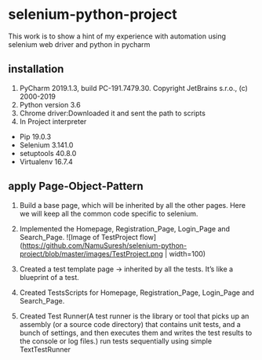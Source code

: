 # selenium-python-project
This work is to show a hint of my experience with automation using selenium web driver and python in pycharm

## installation
1. PyCharm 2019.1.3, build PC-191.7479.30. Copyright JetBrains s.r.o., (c) 2000-2019
2. Python version 3.6
3. Chrome driver:Downloaded it and sent the path to scripts
4. In Project interpreter 
  - Pip 19.0.3
  - Selenium 3.141.0
  - setuptools 40.8.0
  - Virtualenv 16.7.4
 
 ## apply Page-Object-Pattern
 1. Build a base page, which will be inherited by all the other pages. Here we will keep all the common code specific to selenium.
 2. Implemented the Homepage, Registration_Page, Login_Page and Search_Page.
    ![Image of TestProject flow](https://github.com/NamuSuresh/selenium-python-project/blob/master/images/TestProject.png |  width=100)
    
 3. Created a test template page -> inherited by all the tests. It’s like a blueprint of a test.
 4. Created TestsScripts for Homepage, Registration_Page, Login_Page and Search_Page.
 5. Created Test Runner(A test runner is the library or tool that picks up an assembly (or a source code directory) that contains unit tests, and a bunch of settings, and then executes them and writes the test results to the console or log files.) run tests sequentially using simple TextTestRunner
 
 
